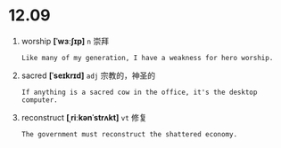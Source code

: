 # 12.09

1. worship **[ˈwɜːʃɪp]** `n` 崇拜

   ```
   Like many of my generation, I have a weakness for hero worship.
   ```

2. sacred **[ˈseɪkrɪd]** `adj` 宗教的，神圣的

   ```
   If anything is a sacred cow in the office, it's the desktop computer.
   ```

3. reconstruct **[ˌriːkənˈstrʌkt]** `vt` 修复

   ```
   The government must reconstruct the shattered economy.
   ```
